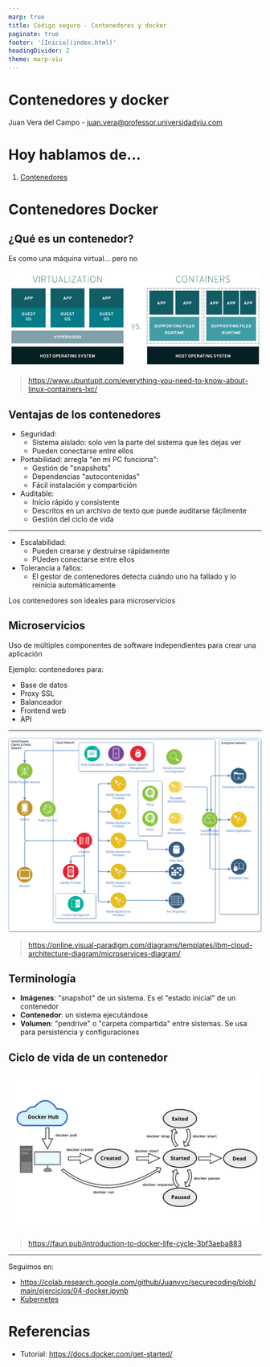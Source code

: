 ```yaml
---
marp: true
title: Código seguro - Contenedores y docker
paginate: true
footer: '[Inicio](index.html)'
headingDivider: 2
theme: marp-viu
---
```


<style>
    /* You can add custom style here. VSCode supports this.
    Other editor might need these custom code in
    the YAML header: section: | */
</style>

# Contenedores y docker
<!-- _class: first-slide -->

Juan Vera del Campo - <juan.vera@professor.universidadviu.com>


# Hoy hablamos de...
<!-- _class: cool-list toc -->

1. [Contenedores](#3)

# Contenedores Docker
<!-- _class: lead -->

## ¿Qué es un contenedor?

Es como una máquina virtual... pero no

![center w:40em](images/containers/vm-docker.png)

> https://www.ubuntupit.com/everything-you-need-to-know-about-linux-containers-lxc/

## Ventajas de los contenedores

- Seguridad:
    - Sistema aislado: solo ven la parte del sistema que les dejas ver
    - Pueden conectarse entre ellos
- Portabilidad: arregla "en mi PC funciona":
    - Gestión de "snapshots"
    - Dependencias "autocontenidas"
    - Fácil instalación y compartición
- Auditable:
    - Inicio rápido y consistente
    - Descritos en un archivo de texto que puede auditarse fácilmente
    - Gestión del ciclo de vida

---
<!-- _class: with-success -->

- Escalabilidad:
    - Pueden crearse y destruirse rápidamente
    - PUeden conectarse entre ellos
- Tolerancia a fallos:
    - El gestor de contenedores detecta cuándo uno ha fallado y lo reinicia automáticamente

Los contenedores son ideales para microservicios

## Microservicios

Uso de múltiples componentes de software independientes para crear una aplicación

Ejemplo: contenedores para:

- Base de datos
- Proxy SSL
- Balanceador
- Frontend web
- API

---

![center w:25em](images/kubernetes/microservices.png)

> https://online.visual-paradigm.com/diagrams/templates/ibm-cloud-architecture-diagram/microservices-diagram/

## Terminología

- **Imágenes**: "snapshot" de un sistema. Es el "estado inicial" de un contenedor
- **Contenedor**: un sistema ejecutándose
- **Volumen**: "pendrive" o "carpeta compartida" entre sistemas. Se usa para persistencia y configuraciones

## Ciclo de vida de un contenedor

![center](images/containers/docker-lifecycle.png)

> https://faun.pub/introduction-to-docker-life-cycle-3bf3aeba883

---

Seguimos en:

- https://colab.research.google.com/github/Juanvvc/securecoding/blob/main/ejercicios/04-docker.ipynb
- [Kubernetes](A2-kubernetes.html)

# Referencias

- Tutorial: https://docs.docker.com/get-started/

